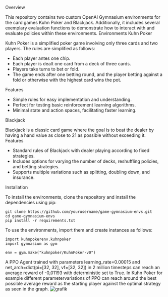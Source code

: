 Overview

This repository contains two custom OpenAI Gymnasium environments for the card games Kuhn Poker and Blackjack. Additionally, it includes several exemplary evaluation functions to demonstrate how to interact with and evaluate policies within these environments.
Environments
Kuhn Poker

Kuhn Poker is a simplified poker game involving only three cards and two players. The rules are simplified as follows:

- Each player antes one chip.
- Each player is dealt one card from a deck of three cards.
- Players take turns to bet or fold.
- The game ends after one betting round, and the player betting against a fold or otherwise with the highest card wins the pot.

Features

- Simple rules for easy implementation and understanding.
- Perfect for testing basic reinforcement learning algorithms.
- Minimal state and action spaces, facilitating faster learning.

Blackjack

Blackjack is a classic card game where the goal is to beat the dealer by having a hand value as close to 21 as possible without exceeding it.
Features

- Standard rules of Blackjack with dealer playing according to fixed strategies.
- Includes options for varying the number of decks, reshuffling policies, and betting strategies.
- Supports multiple variations such as splitting, doubling down, and insurance.

Installation

To install the environments, clone the repository and install the dependencies using pip:

    git clone https://github.com/yourusername/game-gymnasium-envs.git
    cd game-gymnasium-envs
    pip install -r requirements.txt

To use the environments, import them and create instances as follows:

    import kuhnpokerenv.kuhnpoker
    import gymnasium as gym

    env = gym.make("kuhnpoker/KuhnPoker-v0")

A PPO Agent trained with parameters learning_rate=0.00015 and net_arch=dict(pi=[32, 32], vf=[32, 32]) in 2 million timesteps can reach an average reward of -0,01193 with deterministic set to True.
In Kuhn Poker for example different parametervariations of PPO can reach around the best possible average reward as the starting player against the optimal strategy as seen in the graph.
![grafik](https://github.com/Amonshi284/BlackjackKuhnPokerRL/assets/16608842/85244246-7dad-49c1-ad76-53e895765f0a)
